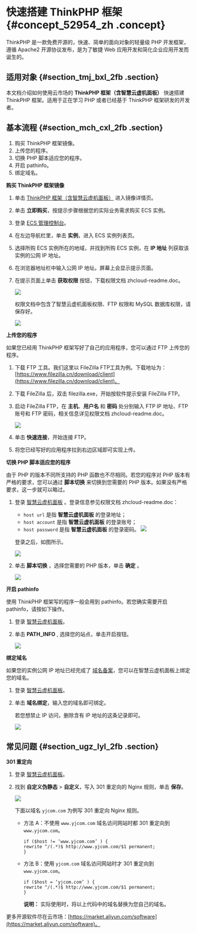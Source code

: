 # 快速搭建 ThinkPHP 框架 {#concept_52954_zh .concept}

ThinkPHP 是一款免费开源的，快速、简单的面向对象的轻量级 PHP 开发框架，遵循 Apache2 开源协议发布，是为了敏捷 Web 应用开发和简化企业应用开发而诞生的。

## 适用对象 {#section_tmj_bxl_2fb .section}

本文档介绍如何使用云市场的 **ThinkPHP 框架（含智慧云虚机面板）** 快速搭建 ThinkPHP 框架。适用于正在学习 PHP 或者已经基于 ThinkPHP 框架研发的开发者。

## 基本流程 {#section_mch_cxl_2fb .section}

1.  购买 ThinkPHP 框架镜像。
2.  上传您的程序。
3.  切换 PHP 脚本适应您的程序。
4.  开启 pathinfo。
5.  绑定域名。

**购买 ThinkPHP 框架镜像**

1.  单击 [ThinkPHP 框架（含智慧云虚机面板）](https://market.aliyun.com/products/53616009/cmjj017339.html) 进入镜像详情页。
2.  单击 **立即购买**，按提示步骤根据您的实际业务需求购买 ECS 实例。

3.  登录 [ECS 管理控制台](https://ecs.console.aliyun.com/#/home)。

4.  在左边导航栏里，单击 **实例**，进入 ECS 实例列表页。
5.  选择所购 ECS 实例所在的地域，并找到所购 ECS 实例，在 **IP 地址** 列获取该实例的公网 IP 地址。
6.  在浏览器地址栏中输入公网 IP 地址。屏幕上会显示提示页面。
7.  在提示页面上单击 **获取权限** 按钮，下载权限文档 zhcloud-readme.doc。

    ![](http://static-aliyun-doc.oss-cn-hangzhou.aliyuncs.com/assets/img/9781/154817558012159_zh-CN.png)

    权限文档中包含了智慧云虚机面板权限、FTP 权限和 MySQL 数据库权限，请保存好。

    ![](http://static-aliyun-doc.oss-cn-hangzhou.aliyuncs.com/assets/img/9781/154817558012160_zh-CN.png)


**上传您的程序**

如果您已经用 ThinkPHP 框架写好了自己的应用程序，您可以通过 FTP 上传您的程序。

1.  下载 FTP 工具。我们这里以 FileZilla FTP工具为例。下载地址为：[https://www.filezilla.cn/download/client](https://www.filezilla.cn/download/client)。
2.  下载 FileZilla 后，双击 filezilla.exe，开始按软件提示安装 FileZilla FTP。
3.  启动 FileZilla FTP，在 **主机**、**用户名** 和 **密码** 处分别输入 FTP IP 地址、FTP 账号和 FTP 密码，相关信息详见权限文档 zhcloud-readme.doc。

    ![](http://static-aliyun-doc.oss-cn-hangzhou.aliyuncs.com/assets/img/9781/154817558012161_zh-CN.png)

4.  单击 **快速连接**，开始连接 FTP。
5.  将您已经写好的应用程序拉到右边区域即可实现上传。

**切换 PHP 脚本适应您的程序**

由于 PHP 的版本不同所支持的 PHP 函数也不尽相同。若您的程序对 PHP 版本有严格的要求，您可以通过 **脚本切换** 来切换到您需要的 PHP 版本。如果没有严格要求，这一步就可以略过。

1.  登录 [智慧云虚机面板](http://zhy.yjcom.com/) 。登录信息参见权限文档 zhcloud-readme.doc：

    -   `host url` 是指 **智慧云虚机面板** 的登录地址；
    -   `host account` 是指 **智慧云虚机面板** 的登录账号；
    -   `host password` 是指 **智慧云虚机面板** 的登录密码。
    ![](http://static-aliyun-doc.oss-cn-hangzhou.aliyuncs.com/assets/img/9781/154817558112162_zh-CN.png)

    登录之后，如图所示。

    ![](http://static-aliyun-doc.oss-cn-hangzhou.aliyuncs.com/assets/img/9781/154817558112163_zh-CN.png)

2.  单击 **脚本切换** ，选择您需要的 PHP 版本，单击 **确定** 。

    ![](http://static-aliyun-doc.oss-cn-hangzhou.aliyuncs.com/assets/img/9781/154817558112165_zh-CN.png)


**开启 pathinfo**

使用 ThinkPHP 框架写的程序一般会用到 pathinfo。若您确实需要开启 pathinfo，请按如下操作。

1.  登录 [智慧云虚机面板](http://zhy.yjcom.com/)。
2.  单击 **PATH\_INFO** , 选择您的站点，单击开启按钮。

    ![](http://static-aliyun-doc.oss-cn-hangzhou.aliyuncs.com/assets/img/9781/154817558112166_zh-CN.png)


**绑定域名**

如果您的实例公网 IP 地址已经完成了 [域名备案](http://help.aliyun.com/document_detail/35468.html)，您可以在智慧云虚机面板上绑定您的域名。

1.  登录 [智慧云虚机面板](http://zhy.yjcom.com/)。
2.  单击 **域名绑定**，输入您的域名即可绑定。

    若您想禁止 IP 访问，删除含有 IP 地址的这条记录即可。

    ![](http://static-aliyun-doc.oss-cn-hangzhou.aliyuncs.com/assets/img/9781/154817558112167_zh-CN.png)


## 常见问题 {#section_ugz_lyl_2fb .section}

**301 重定向**

1.  登录 [智慧云虚机面板](http://zhy.yjcom.com/)。
2.  找到 **自定义伪静态** \> **自定义**，写入 301 重定向的 Nginx 规则，单击 **保存**。

    ![](http://static-aliyun-doc.oss-cn-hangzhou.aliyuncs.com/assets/img/9781/154817558112168_zh-CN.png)

    下面以域名 `yjcom.com` 为例写 301 重定向 Nginx 规则。

    -   方法 A：不使用 `www.yjcom.com` 域名访问网站时都 301 重定向到 `www.yjcom.com`。

        ```
        if ($host != ‘www.yjcom.com’ ) {
        rewrite ^/(.*)$ http://www.yjcom.com/$1 permanent;
        }
        ```

    -   方法 B：使用 `yjcom.com` 域名访问网站时才 301 重定向到 `www.yjcom.com`。

        ```
        if ($host = ‘yjcom.com’ ) {
        rewrite ^/(.*)$ http://www.yjcom.com/$1 permanent;
        }
        ```

        **说明：** 实际使用时，将以上代码中的域名替换为您自己的域名。


更多开源软件尽在云市场：[https://market.aliyun.com/software](https://market.aliyun.com/software)。

